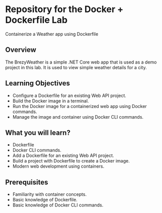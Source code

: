 # Repository for the Docker + Dockerfile Lab
 
Containerize a Weather app using Dockerfile

## Overview
The BrezyWeather is a simple .NET Core web app that is used as a demo project in this lab. It is used to view simple weather details for a city. 

## Learning Objectives
- Configure a Dockerfile for an existing Web API project.
- Build the Docker image in a terminal.
- Run the Docker image for a containerized web app using Docker commands. 
- Manage the image and container using Docker CLI commands. 

## What you will learn?
- Dockerfile
- Docker CLI commands.
- Add a Dockerfile for an existing Web API project.
- Build a project with Dockerfile to create a Docker image.
- Modern web development using containers.

## Prerequisites
- Familiarity with container concepts.
- Basic knowledge of Dockerfile.
- Basic knowledge of Docker CLI commands.
